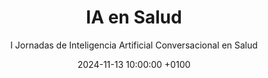 ---
title: "IA en Salud"
subtitle: "I Jornadas de Inteligencia Artificial Conversacional en Salud"
description: "La jornada trata sobre como la inteligencia artificial está transformando la salud con diagnósticos más rápidos y precisos, tratamientos personalizados, apoyo en salud mental y aceleración en la investigación. El objetivo de la jornada es la creación de un manifiesto y mi participación consiste en dinamizar las presentaciones de emprendedores."
date: 2024-11-13 10:00:00 +0100
image: "/images/dbv/conferencias/iaensalud.webp"
link: "https://iaensalud.es"
layout: conferencia-single
dark_card: true
---